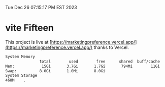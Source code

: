 Tue Dec 26 07:15:17 PM EST 2023

# vite Fifteen


This project is live at [https://marketingpreference.vercel.app/](https://marketingpreference.vercel.app/) thanks to Vercel.

```bash
System Memory
               total        used        free      shared  buff/cache   available
Mem:            15Gi       3.7Gi       1.7Gi       794Mi        11Gi        11Gi
Swap:          8.0Gi       1.0Mi       8.0Gi
System Storage
468M	.
